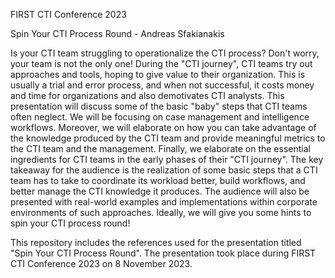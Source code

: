 FIRST CTI Conference 2023

Spin Your CTI Process Round - Andreas Sfakianakis

Is your CTI team struggling to operationalize the CTI process? Don't worry, your team is not the only one! During the "CTI journey", CTI teams try out approaches and tools, hoping to give value to their organization. This is usually a trial and error process, and when not successful, it costs money and time for organizations and also demotivates CTI analysts.
This presentation will discuss some of the basic "baby" steps that CTI teams often neglect. We will be focusing on case management and intelligence workflows. Moreover, we will elaborate on how you can take advantage of the knowledge produced by the CTI team and provide meaningful metrics to the CTI team and the management. Finally, we elaborate on the essential ingredients for CTI teams in the early phases of their "CTI journey".
The key takeaway for the audience is the realization of some basic steps that a CTI team has to take to coordinate its workload better, build workflows, and better manage the CTI knowledge it produces. The audience will also be presented with real-world examples and implementations within corporate environments of such approaches. Ideally, we will give you some hints to spin your CTI process round!

This repository includes the references used for the presentation titled "Spin Your CTI Process Round". The presentation took place during FIRST CTI Conference 2023 on 8 November 2023.


